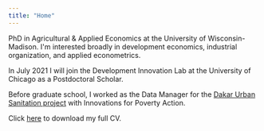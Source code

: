```yaml
---
title: "Home"
---
```


PhD in Agricultural \& Applied Economics at the University of Wisconsin-Madison. 
I'm interested broadly in development economics, industrial organization, and applied econometrics.

In July 2021 I will join the Development Innovation Lab at the University of Chicago as a Postdoctoral Scholar.

Before graduate school, I worked as the Data Manager for the [Dakar Urban Sanitation project](https://www.poverty-action.org/study/market-structuring-sludge-management-benefit-vulnerable-households-dakar) with Innovations for Poverty Action.

Click [here](https://jwdeutschmann.com/Deutschmann_CV.pdf) to download my full CV.